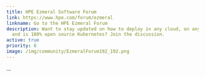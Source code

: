 ```yaml
---
title: HPE Ezmeral Software Forum
link: https://www.hpe.com/forum/ezmeral
linkname: Go to the HPE Ezmeral Forum
description: Want to stay updated on how to deploy in any cloud, on any hardware
  and is 100% open source Kubernetes? Join the discussion.
active: true
priority: 6
image: /img/community/EzmeralForum192_192.png
---
```

...